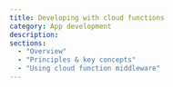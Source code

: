 ```yaml
---
title: Developing with cloud functions
category: App development
description:
sections:
  - "Overview"
  - "Principles & key concepts"
  - "Using cloud function middleware"
---
```

